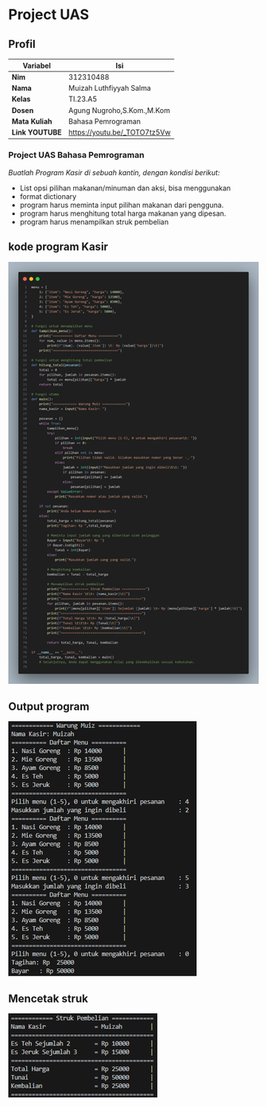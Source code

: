  # Project UAS

## Profil
| Variabel | Isi |
| ---------- | --- |
| **Nim** | 312310488 | 
| **Nama** | Muizah Luthfiyyah Salma |
| **Kelas** | TI.23.A5 |
| **Dosen** | Agung Nugroho,S.Kom.,M.Kom |
| **Mata Kuliah** | Bahasa Pemrograman |
| **Link YOUTUBE** | https://youtu.be/_TOTO7tz5Vw |

### Project UAS Bahasa Pemrograman 

*Buatlah Program Kasir di sebuah kantin, dengan kondisi berikut:*
- List opsi pilihan makanan/minuman dan aksi, bisa menggunakan
- format dictionary
- program harus meminta input pilihan makanan dari pengguna.
- program harus menghitung total harga makanan yang dipesan.
- program harus menampilkan struk pembelian

## kode program Kasir
![Alt text](Program.png)

## Output program
![Alt text](<Output 1.png>)

## Mencetak struk
![Alt text](Struk.png)